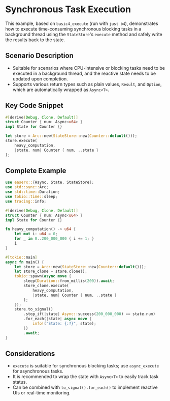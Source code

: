 # Synchronous Task Execution

This example, based on `basic4_execute` (run with `just b4`), demonstrates how to execute time-consuming synchronous blocking tasks in a background thread using the `StateStore`'s `execute` method and safely write the results back to the state.

## Scenario Description

- Suitable for scenarios where CPU-intensive or blocking tasks need to be executed in a background thread, and the reactive state needs to be updated upon completion.
- Supports various return types such as plain values, `Result`, and `Option`, which are automatically wrapped as `Async<T>`.

## Key Code Snippet

```rust
#[derive(Debug, Clone, Default)]
struct Counter { num: Async<u64> }
impl State for Counter {}

let store = Arc::new(StateStore::new(Counter::default()));
store.execute(
    heavy_computation,
    |state, num| Counter { num, ..state }
);
```

## Complete Example

```rust
use easerx::{Async, State, StateStore};
use std::sync::Arc;
use std::time::Duration;
use tokio::time::sleep;
use tracing::info;

#[derive(Debug, Clone, Default)]
struct Counter { num: Async<u64> }
impl State for Counter {}

fn heavy_computation() -> u64 {
    let mut i: u64 = 0;
    for _ in 0..200_000_000 { i += 1; }
    i
}

#[tokio::main]
async fn main() {
    let store = Arc::new(StateStore::new(Counter::default()));
    let store_clone = store.clone();
    tokio::spawn(async move {
        sleep(Duration::from_millis(200)).await;
        store_clone.execute(
            heavy_computation,
            |state, num| Counter { num, ..state }
        );
    });
    store.to_signal()
        .stop_if(|state| Async::success(200_000_000) == state.num)
        .for_each(|state| async move {
            info!("State: {:?}", state);
        })
        .await;
}
```

## Considerations

- `execute` is suitable for synchronous blocking tasks; use `async_execute` for asynchronous tasks.
- It is recommended to wrap the state with `Async<T>` to easily track task status.
- Can be combined with `to_signal().for_each()` to implement reactive UIs or real-time monitoring.